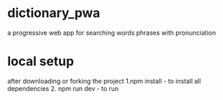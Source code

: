 # dictionary_pwa
a progressive web app for searching words phrases with pronunciation 
# local setup
after downloading or forking the project
1.npm install - to install all dependencies
2. npm run dev - to run
